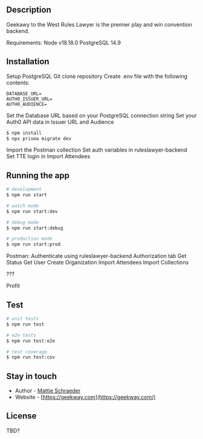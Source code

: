 
## Description

Geekawy to the West Rules Lawyer is the premier play and win convention backend.

Requirements:
  Node v18.18.0
  PostgreSQL 14.9

## Installation

Setup PostgreSQL
Git clone repository
Create .env file with the following contents:

```
DATABASE_URL=
AUTH0_ISSUER_URL=
AUTH0_AUDIENCE=
```

Set the Database URL based on your PostgreSQL connection string
Set your Auth0 API data in Issuer URL and Audience

```bash
$ npm install
$ npx prisma migrate dev
```

Import the Postman collection
Set auth variables in ruleslawyer-backend
Set TTE login in Import Attendees

## Running the app

```bash
# development
$ npm run start

# watch mode
$ npm run start:dev

# debug mode
$ npm run start:debug

# production mode
$ npm run start:prod
```

Postman:
Authenticate using ruleslawyer-backend Authorization tab
Get Status
Get User
Create Organization
Import Attendees
Import Collections

???

Profit

## Test

```bash
# unit tests
$ npm run test

# e2e tests
$ npm run test:e2e

# test coverage
$ npm run test:cov
```

## Stay in touch

- Author - [Mattie Schraeder](mailto:mattie@geekway.com)
- Website - [https://geekway.com](https://geekway.com/)

## License

TBD?
